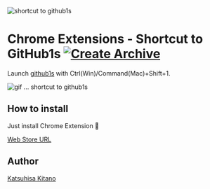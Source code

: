 ![shortcut to github1s](https://raw.githubusercontent.com/katsuhisa91/github1s-shortcut/main/resources/quick_github1s.ico)

# Chrome Extensions - Shortcut to GitHub1s [![Create Archive](https://github.com/katsuhisa91/github1s-shortcut/actions/workflows/zip_release.yml/badge.svg)](https://github.com/katsuhisa91/github1s-shortcut/actions/workflows/zip_release.yml)

Launch [github1s](https://github.com/conwnet/github1s) with Ctrl(Win)/Command(Mac)+Shift+1.

![gif ... shortcut to github1s](https://raw.githubusercontent.com/katsuhisa91/just-ffmpeg-actions/main/processed/shortcut-to-github1s.gif)

## How to install
Just install Chrome Extension :rocket:

[Web Store URL](https://chrome.google.com/webstore/detail/shortcut-to-github1s/gfcdbodapcbfckbfpmgeldfkkgjknceo)

## Author
[Katsuhisa Kitano](https://twitter.com/katsuhisa__)